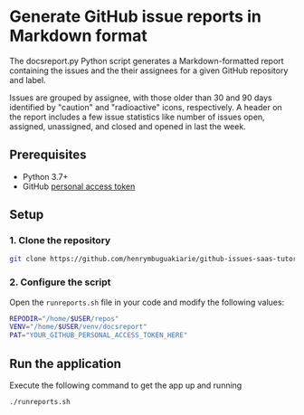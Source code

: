 # Generate GitHub issue reports in Markdown format

The docsreport.py Python script generates a Markdown-formatted report containing the issues and the their assignees for a given GitHub repository and label.

Issues are grouped by assignee, with those older than 30 and 90 days identified by "caution" and "radioactive" icons, respectively. A header on the report includes a few issue statistics like number of issues open, assigned, unassigned, and closed and opened in last the week.

## Prerequisites

- Python 3.7+
- GitHub [personal access token](https://help.github.com/github/authenticating-to-github/creating-a-personal-access-token-for-the-command-line)

## Setup

### 1. Clone the repository

```bash
git clone https://github.com/henrymbuguakiarie/github-issues-saas-tutorial.git
```

### 2. Configure the script

Open the `runreports.sh` file in your code and modify the following values:

```bash
REPODIR="/home/$USER/repos"
VENV="/home/$USER/venv/docsreport"
PAT="YOUR_GITHUB_PERSONAL_ACCESS_TOKEN_HERE"
```

## Run the application

Execute the following command to get the app up and running

```bash
./runreports.sh
```
